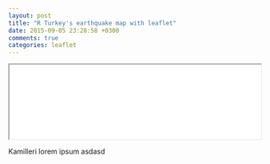 ```yaml
---
layout: post
title: "R Turkey's earthquake map with leaflet"
date: 2015-09-05 23:28:58 +0300
comments: true
categories: leaflet
---
```



<iframe src="../../../../../quakes.html" width="100%" onload="this.height=screen.height/2;"></iframe>

Kamilleri lorem ipsum asdasd
